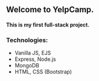 ## Welcome to YelpCamp.

#### This is my first full-stack project.

### Technologies:

- Vanilla JS, EJS
- Express, Node.js
- MongoDB
- HTML, CSS (Bootstrap)
